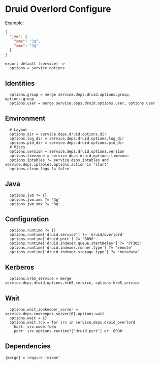 
# Druid Overlord Configure

Example:

```json
{
  "jvm": {
    "xms": "3g",
    "xmx": "3g"
  }
}
```

    export default (service) ->
      options = service.options

## Identities

      options.group = merge service.deps.druid.options.group, options.group
      options.user = merge service.deps.druid.options.user, options.user

## Environment

      # Layout
      options.dir = service.deps.druid.options.dir
      options.log_dir = service.deps.druid.options.log_dir
      options.pid_dir = service.deps.druid.options.pid_dir
      # Miscs
      options.version = service.deps.druid.options.version
      options.timezone = service.deps.druid.options.timezone
      options.iptables ?= service.deps.iptables and service.deps.iptables.options.action is 'start'
      options.clean_logs ?= false

## Java

      options.jvm ?= {}
      options.jvm.xms ?= '3g'
      options.jvm.xmx ?= '3g'

## Configuration

      options.runtime ?= {}
      options.runtime['druid.service'] ?= 'druid/overlord'
      options.runtime['druid.port'] ?= '8090'
      options.runtime['druid.indexer.queue.startDelay'] ?= 'PT30S'
      options.runtime['druid.indexer.runner.type'] ?= 'remote'
      options.runtime['druid.indexer.storage.type'] ?= 'metadata'

## Kerberos

      options.krb5_service = merge service.deps.druid.options.krb5_service, options.krb5_service

## Wait

      options.wait_zookeeper_server = service.deps.zookeeper_server[0].options.wait
      options.wait = {}
      options.wait.tcp = for srv in service.deps.druid_overlord
        host: srv.node.fqdn
        port: srv.options.runtime?['druid.port'] or '8090'

## Dependencies

    {merge} = require 'mixme'
